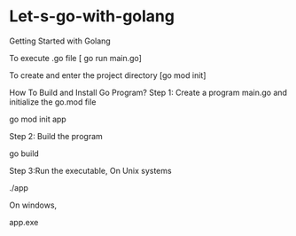 # Let-s-go-with-golang
Getting Started with Golang


To execute .go file [ go run main.go]

To create and enter the project directory [go mod init]

How To Build and Install Go Program?
Step 1:  Create a program main.go and initialize the go.mod  file

go mod init app

Step 2: Build the program

go build

Step 3:Run the executable, On Unix systems


./app

On windows,

app.exe


